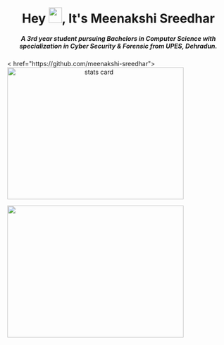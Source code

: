 <h1 align="center"> Hey <img src="https://raw.githubusercontent.com/MartinHeinz/MartinHeinz/master/wave.gif" width="30px"
height="35"
width="35" />, It's Meenakshi Sreedhar
</h1> 
<h5 align="center">
A 3rd year student pursuing Bachelors in Computer Science with specialization in Cyber Security & Forensic from UPES, Dehradun.  
</h5>
<p>
<a align= "center"> < href="https://github.com/meenakshi-sreedhar">
<img alt= "stats card" height="300px" width="400" src="https://github-readme-streak-stats.herokuapp.com/?user=meenakshi-sreedhar&theme=midnight-purple">
 </a>
</p>
<img height="300px" width="400" src="https://github-readme-stats.vercel.app/api?username=meenakshi&count_private=true&theme=midnight-purple&show_icons=true" />

